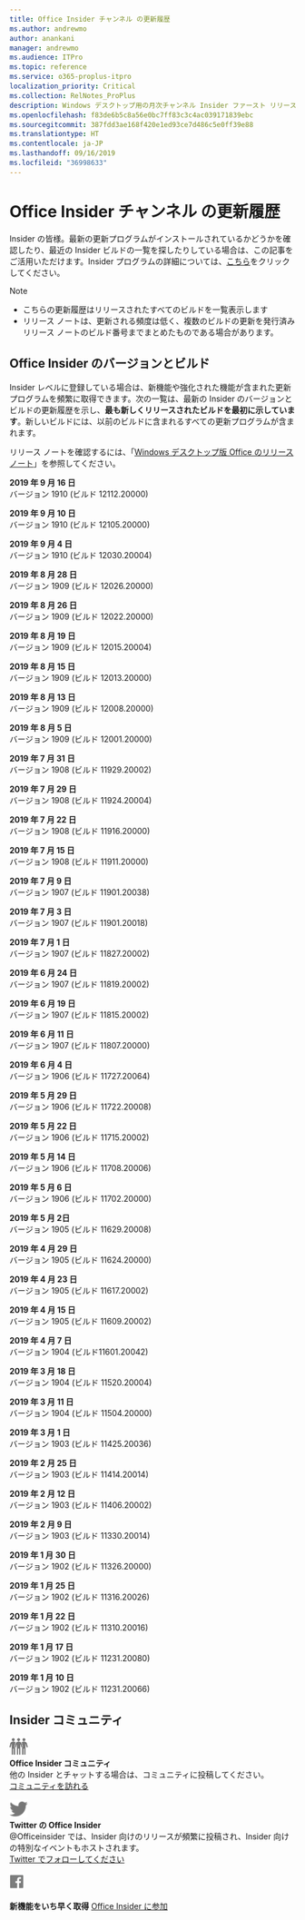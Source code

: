 ```yaml
---
title: Office Insider チャンネル の更新履歴
ms.author: andrewmo
author: anankani
manager: andrewmo
ms.audience: ITPro
ms.topic: reference
ms.service: o365-proplus-itpro
localization_priority: Critical
ms.collection: RelNotes_ProPlus
description: Windows デスクトップ用の月次チャンネル Insider ファースト リリースの更新履歴を Insider の皆様に提供します。
ms.openlocfilehash: f83de6b5c8a56e0bc7ff83c3c4ac039171839ebc
ms.sourcegitcommit: 387fdd3ae168f420e1ed93ce7d486c5e0ff39e88
ms.translationtype: HT
ms.contentlocale: ja-JP
ms.lasthandoff: 09/16/2019
ms.locfileid: "36998633"
---
```

# <a name="update-history-for-office-insider-channel"></a>Office Insider チャンネル の更新履歴

Insider の皆様。最新の更新プログラムがインストールされているかどうかを確認したり、最近の Insider ビルドの一覧を探したりしている場合は、この記事をご活用いただけます。Insider プログラムの詳細については、[こちら](https://insider.office.com/)をクリックしてください。

> [!NOTE]
> - こちらの更新履歴はリリースされたすべてのビルドを一覧表示します
> - リリース ノートは、更新される頻度は低く、複数のビルドの更新を発行済みリリース ノートのビルド番号までまとめたものである場合があります。

## <a name="office-insider-versions-and-builds"></a>Office Insider のバージョンとビルド

Insider レベルに登録している場合は、新機能や強化された機能が含まれた更新プログラムを頻繁に取得できます。次の一覧は、最新の Insider のバージョンとビルドの更新履歴を示し、**最も新しくリリースされたビルドを最初に示しています**。新しいビルドには、以前のビルドに含まれるすべての更新プログラムが含まれます。 

リリース ノートを確認するには、「[Windows デスクトップ版 Office のリリース ノート](https://docs.microsoft.com/ja-JP/OfficeUpdates/release-notes-office-insider)」を参照してください。

[//]: # (削除しないでください)

**2019 年 9 月 16 日**<br/>
バージョン 1910 (ビルド 12112.20000)<br/>

**2019 年 9 月 10 日**<br/>
バージョン 1910 (ビルド 12105.20000)<br/>

**2019 年 9 月 4 日**<br/>
バージョン 1910 (ビルド 12030.20004)<br/>

**2019 年 8 月 28 日**<br/>
バージョン 1909 (ビルド 12026.20000)<br/>

**2019 年 8 月 26 日**<br/>
バージョン 1909 (ビルド 12022.20000)<br/>

**2019 年 8 月 19 日**<br/>
バージョン 1909 (ビルド 12015.20004)<br/>

**2019 年 8 月 15 日**<br/>
バージョン 1909 (ビルド 12013.20000)<br/>

**2019 年 8 月 13 日**<br/>
バージョン 1909 (ビルド 12008.20000)<br/>

**2019 年 8 月 5 日**<br/>
バージョン 1909 (ビルド 12001.20000)<br/>

**2019 年 7 月 31 日**<br/>
バージョン 1908 (ビルド 11929.20002)<br/>

**2019 年 7 月 29 日**<br/>
バージョン 1908 (ビルド 11924.20004)<br/>

**2019 年 7 月 22 日**<br/>
バージョン 1908 (ビルド 11916.20000)<br/>

**2019 年 7 月 15 日**<br/>
バージョン 1908 (ビルド 11911.20000)<br/>

**2019 年 7 月 9 日**<br/>
バージョン 1907 (ビルド 11901.20038)<br/>

**2019 年 7 月 3 日**<br/>
バージョン 1907 (ビルド 11901.20018)<br/>

**2019 年 7 月 1 日**<br/>
バージョン 1907 (ビルド 11827.20002)<br/>

**2019 年 6 月 24 日**<br/>
バージョン 1907 (ビルド 11819.20002)<br/>

**2019 年 6 月 19 日**<br/>
バージョン 1907 (ビルド 11815.20002)<br/>

**2019 年 6 月 11 日**<br/>
バージョン 1907 (ビルド 11807.20000)<br/>

**2019 年 6 月 4 日**<br/>
バージョン 1906 (ビルド 11727.20064)<br/>


**2019 年 5 月 29 日**<br/>
バージョン 1906 (ビルド 11722.20008)<br/>

**2019 年 5 月 22 日**<br/> バージョン 1906 (ビルド 11715.20002)<br/> 

**2019 年 5 月 14 日**<br/> バージョン 1906 (ビルド 11708.20006)<br/>

**2019 年 5 月 6 日**<br/>
バージョン 1906 (ビルド 11702.20000)<br/>

**2019 年 5 月 2日**<br/>
バージョン 1905 (ビルド 11629.20008)<br/>

**2019 年 4 月 29 日**<br/>
バージョン 1905 (ビルド 11624.20000)<br/>

**2019 年 4 月 23 日**<br/> バージョン 1905 (ビルド 11617.20002)<br/>

**2019 年 4 月 15 日**<br/> バージョン 1905 (ビルド 11609.20002)<br/>

**2019 年 4 月 7 日**<br/> バージョン 1904 (ビルド11601.20042)<br/>

**2019 年 3 月 18 日**<br/> バージョン 1904 (ビルド 11520.20004)<br/>

**2019 年 3 月 11 日**<br/> バージョン 1904 (ビルド 11504.20000)<br/>

**2019 年 3 月 1 日**<br/> バージョン 1903 (ビルド 11425.20036)<br/> 

**2019 年 2 月 25 日**<br/> バージョン 1903 (ビルド 11414.20014)<br/> 

**2019 年 2 月 12 日**<br/> バージョン 1903 (ビルド 11406.20002)<br/> 

**2019 年 2 月 9 日**<br/> バージョン 1903 (ビルド 11330.20014)<br/> 

**2019 年 1 月 30 日**<br/> バージョン 1902 (ビルド 11326.20000)<br/> 

**2019 年 1 月 25 日**<br/> バージョン 1902 (ビルド 11316.20026)<br/> 

**2019 年 1 月 22 日**<br/> バージョン 1902 (ビルド 11310.20016)<br/> 

**2019 年 1 月 17 日**<br/> バージョン 1902 (ビルド 11231.20080)<br/>

**2019 年 1 月 10 日**<br/> バージョン 1902 (ビルド 11231.20066)<br/> 

## <a name="insider-community"></a>Insider コミュニティ

![Insider コミュニティを表示している画像。 ](images/insidercommunity.png) <br/>
**Office Insider コミュニティ**<br/> 他の Insider とチャットする場合は、コミュニティに投稿してください。<br/> 
[コミュニティを訪れる](https://go.microsoft.com/fwlink/?linkid=843493)<br/> 

![Twitter のアイコンを表示している画像。 ](images/twitter.png)<br/>
**Twitter の Office Insider**<br/> @Officeinsider では、Insider 向けのリリースが頻繁に投稿され、Insider 向けの特別なイベントもホストされます。<br/> 
[Twitter でフォローしてください](https://go.microsoft.com/fwlink/?linkid=717717)<br/> 

[
  ![Facebook のアイコンを表示している画像。 ](images/facebook.png)](https://www.facebook.com/sharer.php?u=https://support.office.com/ja-JP/article/Update-history-for-Office-Insider-for-Windows-desktop-64bbb317-972a-4933-8b82-cc866f0b067c)


**新機能をいち早く取得**
[Office Insider に参加](https://insider.office.com/)